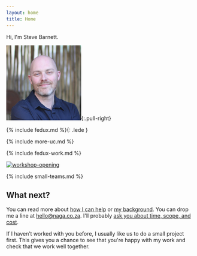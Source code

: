 ```yaml
---
layout: home
title: Home
---
```


Hi, I'm Steve Barnett.

![](/img/SteveBarnett.jpg){:.pull-right}

{% include fedux.md %}{: .lede }

{% include more-uc.md %}

{% include fedux-work.md %}

<a href="https://naga.co.za/wp-content/uploads/2016/09/workshop-opening.jpg"><img src="https://naga.co.za/wp-content/uploads/2016/09/workshop-opening-400x225.jpg" alt="workshop-opening" width="400" height="225" class="pull-left pop-left" /></a>

{% include small-teams.md %}

## What next?

You can read more about [how I can help](/how-i-can-help/) or [my background](/about/). You can drop me a line at [hello@naga.co.za](mailto:hello@naga.co.za). I'll probably [ask you about time, scope, and cost](https://github.com/SteveBarnett/Client-Questionnaire#client-questionnaire).

If I haven’t worked with you before, I usually like us to do a small project first. This gives you a chance to see that you're happy with my work and check that we work well together.
